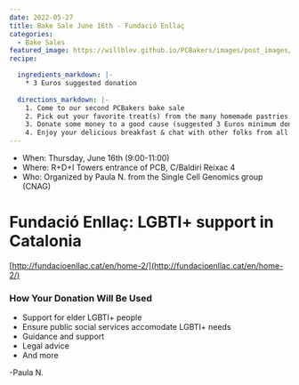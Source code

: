 ```yaml
---
date: 2022-05-27
title: Bake Sale June 16th - Fundació Enllaç
categories:
  - Bake Sales
featured_image: https://willblev.github.io/PCBakers/images/post_images/2022JunePCBakers.jpg
recipe:

  ingredients_markdown: |-
    * 3 Euros suggested donation
  
  directions_markdown: |-
    1. Come to our second PCBakers bake sale
    2. Pick out your favorite treat(s) from the many homemade pastries that are available
    3. Donate some money to a good cause (suggested 3 Euros minimum donation per portion)
    4. Enjoy your delicious breakfast & chat with other folks from all around the PCB
---
```

- When: Thursday, June 16th (9:00-11:00)
- Where: R+D+I Towers entrance of PCB, C/Baldiri Reixac 4
- Who: Organized by Paula N. from the Single Cell Genomics group (CNAG)

# Fundació Enllaç: LGBTI+ support in Catalonia
[http://fundacioenllac.cat/en/home-2/](http://fundacioenllac.cat/en/home-2/)

### How Your Donation Will Be Used
- Support for elder LGBTI+ people
- Ensure public social services accomodate LGBTI+ needs
- Guidance and support
- Legal advice
- And more

-Paula N.
